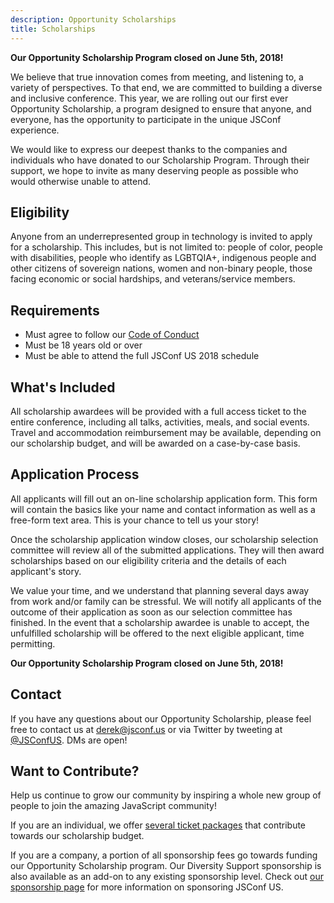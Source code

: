 ```yaml
---
description: Opportunity Scholarships
title: Scholarships
---
```


<aside class="Page-CallToAction">
  <strong>
    Our Opportunity Scholarship Program closed on June 5th, 2018!
  </strong>
</aside>

We believe that true innovation comes from meeting, and listening to, a variety of perspectives. To that end, we are committed to building a diverse and inclusive conference. This year, we are rolling out our first ever Opportunity Scholarship, a program designed to ensure that anyone, and everyone, has the opportunity to participate in the unique JSConf experience.

We would like to express our deepest thanks to the companies and individuals who have donated to our Scholarship Program. Through their support, we hope to invite as many deserving people as possible who would otherwise unable to attend.

## Eligibility

Anyone from an underrepresented group in technology is invited to apply for a scholarship. This includes, but is not limited to: people of color, people with disabilities, people who identify as LGBTQIA+, indigenous people and other citizens of sovereign nations, women and non-binary people, those facing economic or social hardships, and veterans/service members.

## Requirements

* Must agree to follow our [Code of Conduct](/code-of-conduct/)
* Must be 18 years old or over
* Must be able to attend the full JSConf US 2018 schedule

## What's Included

All scholarship awardees will be provided with a full access ticket to the entire conference, including all talks, activities, meals, and social events. Travel and accommodation reimbursement may be available, depending on our scholarship budget, and will be awarded on a case-by-case basis.

## Application Process

All applicants will fill out an on-line scholarship application form. This form will contain the basics like your name and contact information as well as a free-form text area. This is your chance to tell us your story!

Once the scholarship application window closes, our scholarship selection committee will review all of the submitted applications. They will then award scholarships based on our eligibility criteria and the details of each applicant's story.

We value your time, and we understand that planning several days away from work and/or family can be stressful. We will notify all applicants of the outcome of their application as soon as our selection committee has finished. In the event that a scholarship awardee is unable to accept, the unfulfilled scholarship will be offered to the next eligible applicant, time permitting.

<aside class="Page-CallToAction">
  <strong>
    Our Opportunity Scholarship Program closed on June 5th, 2018!
  </strong>
</aside>

## Contact

If you have any questions about our Opportunity Scholarship, please feel free to contact us at [derek@jsconf.us](mailto:derek@jsconf.us) or via Twitter by tweeting at [@JSConfUS](https://twitter.com/JSConfUS). DMs are open!

## Want to Contribute?

Help us continue to grow our community by inspiring a whole new group of people to join the amazing JavaScript community!

If you are an individual, we offer [several ticket packages](http://bit.ly/JSConfUS2018Tickets) that contribute towards our scholarship budget.

If you are a company, a portion of all sponsorship fees go towards funding our Opportunity Scholarship program. Our Diversity Support sponsorship is also available as an add-on to any existing sponsorship level. Check out [our sponsorship page](/sponsors/) for more information on sponsoring JSConf US.
